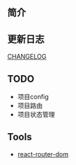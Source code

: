 ## 简介

## 更新日志

[CHANGELOG]('CHANGELOG.md')

## TODO

- 项目config
- 项目路由
- 项目状态管理

## Tools

- [react-router-dom](https://reactrouter.com/en/main)